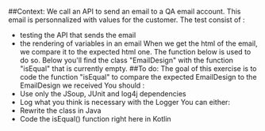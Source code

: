 ##Context: 
We call an API to send an email to a QA email account. This email is personnalized with values for the customer. 
The test consist of : 
- testing the API that sends the email 
- the rendering of variables in an email 
When we get the html of the email, we compare it to the expected html one. The function below is used to do so. 
Below you'll find the class "EmailDesign" with the function "isEqual" that is currently empty. 
##To do:
The goal of this exercise is to code the function "isEqual" to compare the expected EmailDesign to the EmailDesign we received 
You should : 
- Use only the JSoup, JUnit and log4j dependencies
- Log what you think is necessary with the Logger 
You can either: 
- Rewrite the class in Java 
- Code the isEqual() function right here in Kotlin
